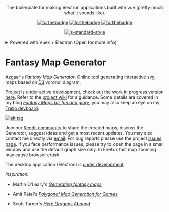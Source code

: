 <div align="center">
</div>

<p align="center" color="#6a737d">
The boilerplate for making electron applications built with vue (pretty much what it sounds like).
</p>

<div align="center">

[![forthebadge](http://forthebadge.com/images/badges/built-with-love.svg)](http://forthebadge.com) [![forthebadge](http://forthebadge.com/images/badges/uses-js.svg)](http://forthebadge.com) [![forthebadge](http://forthebadge.com/images/badges/makes-people-smile.svg)](http://forthebadge.com)
</div>

<div align="center">

[![js-standard-style](https://cdn.rawgit.com/feross/standard/master/badge.svg)](https://github.com/feross/standard)

</div>

<details>
  <summary>
    Powered with Vuex + Electron (Open for more info)
  </summary>
  
  ## Boilerplate Overview
  The aim of this project is to remove the need of manually setting up electron apps using vue. electron-vue takes advantage of `vue-cli` for scaffolding, `webpack` with `vue-loader`, `electron-packager` or `electron-builder`, and some of the most used plugins like `vue-router`, `vuex`, and so much more.

  #### Check out the detailed documentation [here](https://simulatedgreg.gitbooks.io/electron-vue/content/index.html).

  Things you'll find in this boilerplate...

  * Basic project structure with a **single** `package.json` setup
  * Detailed [documentation](https://simulatedgreg.gitbooks.io/electron-vue/content/)
  * Project scaffolding using [vue-cli](https://github.com/vuejs/vue-cli)
  * Ready to use Vue plugins \([axios](https://github.com/mzabriskie/axios), [vue-electron](https://github.com/SimulatedGREG/vue-electron), [vue-router](https://github.com/vuejs/vue-router), [vuex](https://github.com/vuejs/vuex)\)\*
  * Installed [vue-devtools](https://github.com/vuejs/vue-devtools) and [devtron](https://github.com/electron/devtron) tools for development
  * Ability to easily package your electron app using [electron-packager](https://github.com/electron-userland/electron-packager) or [electron-builder](https://github.com/electron-userland/electron-builder)\*
  * `appveyor.yml` and `.travis.yml` configurations for automated deployments with [electron-builder](https://github.com/electron-userland/electron-builder)\*
  * Ability to produce web output for browsers
  * Handy [NPM scripts](https://simulatedgreg.gitbooks.io/electron-vue/content/en/npm_scripts.html)
  * Use of [webpack](https://github.com/webpack/webpack) and [vue-loader](https://github.com/vuejs/vue-loader) with Hot Module Replacement
  * Process restarting when working in main process
  * HTML/CSS/JS pre-processor support with [vue-loader](https://github.com/vuejs/vue-loader/)
  * ES6 with [`stage-0`](https://babeljs.io/docs/plugins/preset-stage-0/) by default
  * Use of [`babili`](https://github.com/babel/babili) to remove the need of transpiling completely down to ES5
  * ESLint \(with support for [`standard`](https://github.com/feross/standard) and [`airbnb-base`](https://github.com/airbnb/javascript)\)\*
  * Unit Testing \(with Karma + Mocha\)\*
  * End-to-end Testing \(with Spectron + Mocha\)\*

  \*Customizable during vue-cli scaffolding

  ### Getting Started

  This boilerplate was built as a template for [vue-cli](https://github.com/vuejs/vue-cli) and includes options to customize your final scaffolded app. The use of `node@^7` or higher required. electron-vue also officially recommends the [`yarn`](https://yarnpkg.org) package manager as it handles dependencies much better and can help reduce final build size with `yarn clean`.

  ```bash
  # Install vue-cli and scaffold boilerplate
  npm install -g vue-cli
  vue init simulatedgreg/electron-vue my-project

  # Install dependencies and run your app
  cd my-project
  yarn # or npm install
  yarn run dev # or npm run dev
  ```

  ##### Are you a Windows User?

  Make sure to check out [**A Note for Windows Users**](https://simulatedgreg.gitbooks.io/electron-vue/content/en/getting_started.html#a-note-for-windows-users) to make sure you have all the necessary build tools needed for electron and other dependencies.

  ##### Wanting to use Vue 1?

  Just point to the `1.0` branch. Please note that electron-vue has officially deprecated the usage of `vue@^1`, so project structure, features, and documentation will reflect those changes ([**legacy documentation**](https://github.com/SimulatedGREG/electron-vue/tree/1.0/docs)).

  ```bash
  vue init simulatedgreg/electron-vue#1.0 my-project
  ```

  ### Next Steps

  Make sure to take a look at the [documentation](https://simulatedgreg.gitbooks.io/electron-vue/content/). Here you will find useful information about configuration, project structure, and building your app. There's also a handy [FAQs](https://simulatedgreg.gitbooks.io/electron-vue/content/en/faqs.html) section.

</details>

# Fantasy Map Generator

Azgaar's _Fantasy Map Generator_. Online tool generating interactive svg maps based on [D3](https://d3js.org) voronoi diagram.

Project is under active development, check out the work in progress version [here](https://azgaar.github.io/Fantasy-Map-Generator). Refer to the [project wiki](https://github.com/Azgaar/Fantasy-Map-Generator/wiki) for a guidance. Some details are covered in my blog [_Fantasy Maps for fun and glory_](https://azgaar.wordpress.com), you may also keep an eye on my [Trello devboard](https://trello.com/b/7x832DG4/fantasy-map-generator).

[![alt tag](https://i0.wp.com/azgaar.files.wordpress.com/2017/03/80k-part.png)](https://azgaar.wordpress.com)

Join our [Reddit community](https://www.reddit.com/r/FantasyMapGenerator) to share the created maps, discuss the Generator, suggest ideas and get a most recent updates. You may also contact me directly via [email](mailto:maxganiev@yandex.com). For bug reports please use the project [issues page](https://github.com/Azgaar/Fantasy-Map-Generator/issues). If you face performance issues, please try to open the page in a small window and use the default graph size only. In Firefox fast map zooming may cause browser crush.

The desktop application (Electron) is [under development](https://github.com/mamokin/Fantasy-Map-Generator/tree/code-cleanup-from-boilerplate).

_Inspiration:_

* Martin O'Leary's [_Generating fantasy maps_](https://mewo2.com/notes/terrain)

* Amit Patel's [_Polygonal Map Generation for Games_](http://www-cs-students.stanford.edu/~amitp/game-programming/polygon-map-generation)

* Scott Turner's [_Here Dragons Abound_](https://heredragonsabound.blogspot.com)
